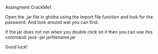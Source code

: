 Assingment CrackMe1

Open the .jar file in ghidra using the import file function and look for the password.
And look around wat you can find.

If the jar does not run when you double click on it then you can use this command:
java -jar jarfilename.jar

Good luck!